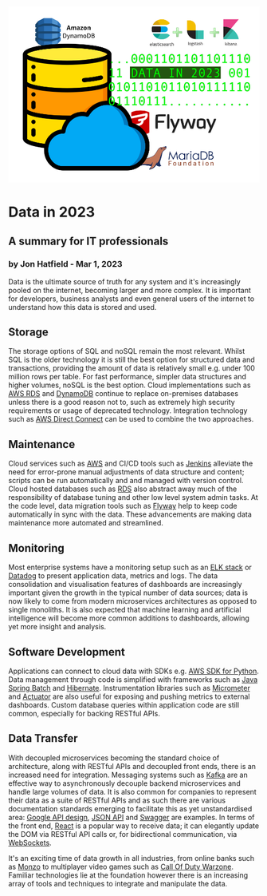 ![data icons](../images/data-in-2023-icon.png)

# Data in 2023
## A summary for IT professionals
### by Jon Hatfield - Mar 1, 2023

Data is the ultimate source of truth for any system and it's increasingly pooled on the internet, 
becoming larger and more complex. It is important for developers, business analysts and even general 
users of the internet to understand how this data is stored and used.

## Storage

The storage options of SQL and noSQL remain the most relevant. Whilst SQL is the older technology it is 
still the best option for structured data and transactions, providing the amount of data is relatively 
small e.g. under 100 million rows per table. For fast performance, simpler data structures and higher 
volumes, noSQL is the best option. Cloud implementations such as
[AWS RDS](https://aws.amazon.com/rds)
and
<a href="https://aws.amazon.com/dynamodb/">DynamoDB</a>
continue to
replace on-premises databases unless there is a good reason not to, such as extremely high security requirements 
or usage of deprecated technology. Integration technology such as
<a href="https://aws.amazon.com/directconnect/">AWS Direct Connect</a>
can be used to combine the two approaches.

## Maintenance

Cloud services such as
<a href="https://aws.amazon.com/">AWS</a>
and CI/CD tools such as
<a href="https://www.jenkins.io/">Jenkins</a>
alleviate the need for error-prone manual adjustments of
data structure and content; scripts can be run automatically and and managed with version control. Cloud hosted 
databases such as
<a href="https://aws.amazon.com/rds/">RDS</a>
also abstract away much of the responsibility of database tuning and other low level 
system admin tasks. At the code level, data migration tools such as
<a href="https://flywaydb.org/">Flyway</a>
help to keep code automatically in sync with the data. These advancements are making data maintenance 
more automated and streamlined.

## Monitoring

Most enterprise systems have a monitoring setup such as an
<a href="https://www.elastic.co/what-is/elk-stack">ELK stack</a>
or
<a href="https://www.datadoghq.com/">Datadog</a>
to present application data, metrics and logs. The data consolidation and visualisation features of dashboards are
increasingly important given the growth in the typical number of data sources; data is now likely to come from modern
microservices architectures as opposed to single monoliths. It is also expected that machine learning
and artificial intelligence will become more common additions to dashboards, allowing yet more insight and analysis.

## Software Development

Applications can connect to cloud data with SDKs e.g.
[AWS SDK for Python](https://aws.amazon.com/sdk-for-python/).
Data management through code is simplified with frameworks such as
<a href="https://spring.io/batch">Java Spring Batch</a>
and
<a href="https://hibernate.org/">Hibernate</a>.
Instrumentation libraries such as
<a href="https://micrometer.io/">Micrometer</a>
and
<a href="https://docs.spring.io/spring-boot/docs/current/reference/htmlsingle/#actuator">Actuator</a>
are also useful for exposing and pushing metrics to external dashboards. Custom database queries within
application code are still common, especially for backing RESTful APIs.

## Data Transfer

With decoupled microservices becoming the standard choice of architecture, along with RESTful APIs and decoupled
front ends, there is an increased need for integration. Messaging systems such as
<a href="https://kafka.apache.org/">Kafka</a>
are an effective way to asynchronously decouple backend microservices and handle large volumes of data. It is also common for companies 
to represent their data as a suite of RESTful APIs and as such there are various documentation standards emerging to
facilitate this as yet unstandardised area:
<a href="https://cloud.google.com/apis/design">Google API design</a>, 
<a href="https://jsonapi.org/">JSON API</a>
and
<a href="https://swagger.io/solutions/api-documentation/">Swagger</a>
are examples. In terms of the front end,
<a href="https://reactjs.org/">React</a>
is a popular way to receive data; it can elegantly update the DOM via RESTful API calls or, for bidirectional communication, via
<a href="https://socket.io/">WebSockets</a>.

It's an exciting time of data growth in all industries, from online banks such as
<a href="https://monzo.com/">Monzo</a>
to multiplayer video games such as
<a href="https://www.callofduty.com/uk/en/warzone">Call Of Duty Warzone</a>.
Familiar technologies lie at the foundation however there is an 
increasing array of tools and techniques to integrate and manipulate the data.